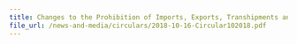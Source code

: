 ```yaml
---
title: Changes to the Prohibition of Imports, Exports, Transhipments and Goods in Transit From or To the Democratic People's Republic of Korea
file_url: /news-and-media/circulars/2018-10-16-Circular102018.pdf
---
```

